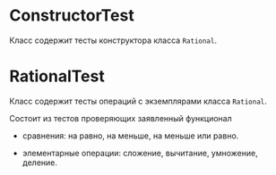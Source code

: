# ConstructorTest

Класс содержит тесты конструктора класса `Rational`.


# RationalTest

Класс содержит тесты операций с экземплярами класса `Rational`.

Состоит из тестов проверяющих заявленный функционал

- сравнения: на равно, на меньше, на меньше или равно.

- элементарные операции: сложение, вычитание, умножение, деление.

